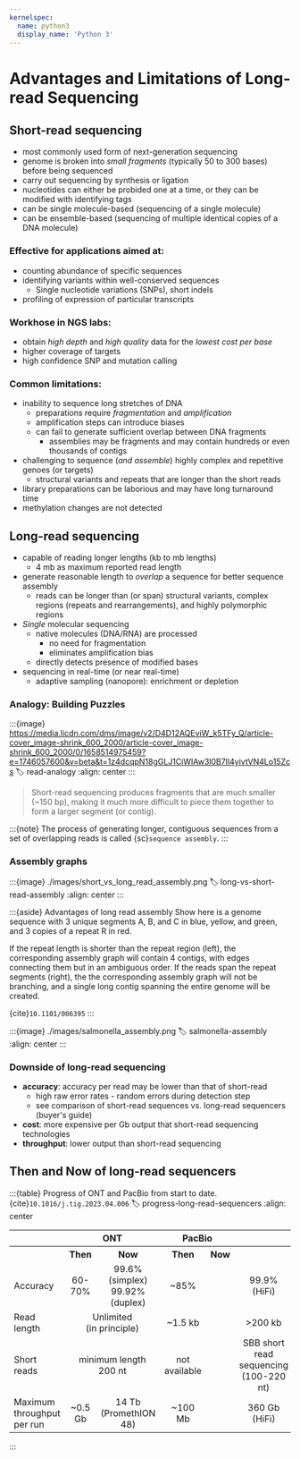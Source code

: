 ```yaml
---
kernelspec:
  name: python3
  display_name: 'Python 3'
---
```

# Advantages and Limitations of Long-read Sequencing

## Short-read sequencing

- most commonly used form of next-generation sequencing
- genome is broken into _small fragments_ (typically 50 to 300 bases) before being sequenced
- carry out sequencing by synthesis or ligation
- nucleotides can either be probided one at a time, or they can be modified with identifying tags
- can be single molecule-based (sequencing of a single molecule)
- can be ensemble-based (sequencing of multiple identical copies of a DNA molecule)

### Effective for applications aimed at:

- counting abundance of specific sequences
- identifying variants within well-conserved sequences
    + Single nucleotide variations (SNPs), short indels
- profiling of expression of particular transcripts

### Workhose in NGS labs:

- obtain _high depth_ and _high quality_ data for the _lowest cost per base_
- higher coverage of targets
- high confidence SNP and mutation calling

### Common limitations:

- inability to sequence long stretches of DNA
  + preparations require _fragmentation_ and _amplification_
  + amplification steps can introduce biases
  + can fail to generate sufficient overlap between DNA fragments
    + assemblies may be fragments and may contain hundreds or even thousands of contigs
- challenging to sequence (_and assemble_) highly complex and repetitive genoes (or targets)
  + structural variants and repeats that are longer than the short reads
- library preparations can be laborious and may have long turnaround time
- methylation changes are not detected

## Long-read sequencing

- capable of reading longer lengths (kb to mb lengths)
  + 4 mb as maximum reported read length
- generate reasonable length to _overlap_ a sequence for better sequence assembly
  + reads can be longer than (or span) structural variants, complex regions (repeats and rearrangements), and highly polymorphic regions
- _Single_ molecular sequencing
  + native molecules (DNA/RNA) are processed
    + no need for fragmentation
    + eliminates amplification bias
  + directly detects presence of modified bases
- sequencing in real-time (or near real-time)
  + adaptive sampling (nanopore): enrichment or depletion

### Analogy: Building Puzzles

:::{image} https://media.licdn.com/dms/image/v2/D4D12AQEviW_k5TFy_Q/article-cover_image-shrink_600_2000/article-cover_image-shrink_600_2000/0/1658514975459?e=1746057600&v=beta&t=1z4dcqpN18gGLJ1CiWIAw3l0B7Il4yivtVN4Lo15Zcs
:label: read-analogy
:align: center
:::

> Short-read sequencing produces fragments that are much smaller (~150 bp), making it much more difficult to piece them together to form a larger segment (or contig).

:::{note}
The process of generating longer, contiguous sequences from a set of overlapping reads is called {sc}`sequence assembly`.
:::

### Assembly graphs

:::{image} ./images/short_vs_long_read_assembly.png
:label: long-vs-short-read-assembly
:align: center
:::


:::{aside} Advantages of long read assembly
Show here is a genome sequence with 3 unique segments A, B, and C in blue, yellow, and green, and 3 copies of a repeat R in red.

If the repeat length is shorter than the repeat region (left), the corresponding assembly graph will contain 4 contigs, with edges connecting them but in an ambiguous order.
If the reads span the repeat segments (right), the the corresponding assembly graph will not be branching, and a single long contig spanning the entire genome will be created.

{cite}`10.1101/006395`
:::

:::{image} ./images/salmonella_assembly.png
:label: salmonella-assembly
:align: center
:::

### Downside of long-read sequencing

- **accuracy**: accuracy per read may be lower than that of short-read
  + high raw error rates - random errors during detection step
  + see comparison of short-read sequences vs. long-read sequencers (buyer's guide)
- **cost**: more expensive per Gb output that short-read sequencing technologies
- **throughput**: lower output than short-read sequencing

## Then and Now of long-read sequencers

:::{table} Progress of ONT and PacBio from start to date. {cite}`10.1016/j.tig.2023.04.006`
:label: progress-long-read-sequencers
:align: center

<table>
   <tr>
      <th rowspan="1"></th>
      <th colspan="2" align="center">ONT</th>
      <th colspan="2" align="center">PacBio</th>
   </tr>
   <tr>
      <th align="center"></th>
      <th align="center">Then</th>
      <th align="center">Now</th>
      <th align="center">Then</th>
      <th align="center">Now</th>
      <th>
   </tr>
   <tr>
      <td>Accuracy</td>
      <td align="center">60-70%</td>
      <td align="center">99.6% (simplex) <br> 99.92% (duplex)</td>
      <td align="center">~85%<td>
      <td align="center">99.9% (HiFi)<td>
   </tr>
   <tr>
      <td>Read length</td>
      <td colspan="2" align="center">Unlimited <br> (in principle)</td>
      <td align="center">~1.5 kb<td>
      <td align="center">>200 kb<td>
   </tr>
   <tr>
      <td>Short reads</td>
      <td colspan="2" align="center">minimum length 200 nt</td>
      <td align="center">not available<td>
      <td align="center">SBB short read sequencing <br> (100-220 nt)<td>
   </tr>
   <tr>
      <td>Maximum throughput per run</td>
      <td align="center">~0.5 Gb</td>
      <td align="center">14 Tb (PromethION 48)</td>
      <td align="center">~100 Mb<td>
      <td align="center">360 Gb (HiFi)<td>
   </tr>
</table>
:::

